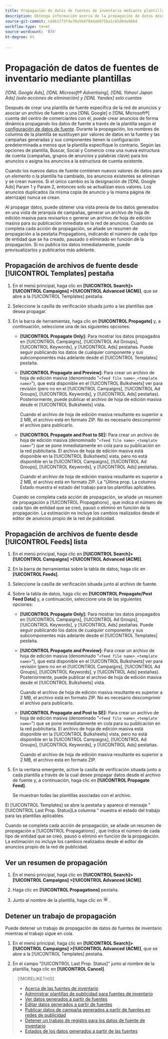 ```yaml
---
title: Propagación de datos de fuentes de inventario mediante plantillas
description: Obtenga información acerca de la propagación de datos desde las fuentes de inventario a través de plantillas de publicidad para administrar la estructura de cuentas y enviar anuncios dinámicos.
source-git-commit: cd461f73f4a70a5647844a6075ba1c65d64a9b04
workflow-type: tm+mt
source-wordcount: '874'
ht-degree: 0%

---
```


# Propagación de datos de fuentes de inventario mediante plantillas

*[!DNL Google Ads], [!DNL Microsoft® Advertising], [!DNL Yahoo! Japan Ads] (solo acciones de eliminación) y [!DNL Yandex] solo cuentas*

Después de crear una plantilla de fuente específica de la red de anuncios y asociar un archivo de fuente o una [!DNL Google] o [!DNL Microsoft®] cuenta del centro de comerciantes con él, puede crear anuncios de forma dinámica propagando los datos de fuente a través de la plantilla según el [configuración de datos de fuente](feed-settings-manage.md). Durante la propagación, los nombres de columna de la plantilla se sustituyen por valores de datos en la fuente y las campañas generadas y sus componentes tienen la configuración predeterminada a menos que la plantilla especifique lo contrario. Según las opciones de plantilla, Buscar, Social y Comercio crea una nueva estructura de cuenta (campañas, grupos de anuncios y palabras clave) para los anuncios o asigna los anuncios a la estructura de cuenta existente.

Cuando los nuevos datos de fuente contienen nuevos valores de datos para un elemento o la plantilla ha cambiado, los anuncios existentes se eliminan y se crean nuevos. Si el único cambio es la designación de [!DNL Google Ads] Param 1 y Param 2, entonces solo se actualizan esos valores. Los anuncios duplicados (la misma copia de anuncio y la misma página de aterrizaje) nunca se crean.

Al propagar datos, puede obtener una vista previa de los datos generados en una vista de jerarquía de campañas, generar un archivo de hoja de edición masiva para revisarlos o generar un archivo de hoja de edición masiva para su publicación inmediata en la red de anuncios. Cuando se completa cada acción de propagación, se añade un resumen de propagación a la pestaña Propagations, indicando el número de cada tipo de entidad que se ha creado, pausado o eliminado en función de la propagación. Si no publica los datos inmediatamente, puede previsualizarlos y publicarlos más adelante.

## Propagación de archivos de fuente desde [!UICONTROL Templates] pestaña

1. En el menú principal, haga clic en **[!UICONTROL Search]> [!UICONTROL Campaigns] >[!UICONTROL Advanced (ACM)]**, que se abre a la [!UICONTROL Templates] pestaña.

1. Seleccione la casilla de verificación situada junto a las plantillas que desea propagar.

1. En la barra de herramientas, haga clic en **[!UICONTROL Propagate]** y, a continuación, seleccione una de las siguientes opciones:

   * **[!UICONTROL Propagate Only]:** Para mostrar los datos propagados en [!UICONTROL Campaigns], [!UICONTROL Ad Groups], [!UICONTROL Keywords], y [!UICONTROL Ads] pestañas. Puede seguir publicando los datos de cualquier componente y sus subcomponentes más adelante desde el [!UICONTROL Templates] pestaña.

   * **[!UICONTROL Propagate and Preview]:** Para crear un archivo de hoja de edición masiva (denominado &quot;`<feed file name>_<template name>`&quot;), que está disponible en el [!UICONTROL Bulksheets] ver para revisión (pero no en el [!UICONTROL Campaigns], [!UICONTROL Ad Groups], [!UICONTROL Keywords], y [!UICONTROL Ads] pestañas). Posteriormente, puede publicar el archivo de hoja de edición masiva desde el [!UICONTROL Bulksheets] vista.

      Cuando el archivo de hoja de edición masiva resultante es superior a 2 MB, el archivo está en formato ZIP. No es necesario descomprimir el archivo para publicarlo.

   * **[!UICONTROL Propagate and Post to SE]:** Para crear un archivo de hoja de edición masiva (denominado &quot;`<feed file name>_<template name>`&quot;) que se pone inmediatamente en cola para su publicación en la red publicitaria. El archivo de hoja de edición masiva está disponible en la [!UICONTROL Bulksheets] vista, pero no está disponible en la [!UICONTROL Campaigns], [!UICONTROL Ad Groups], [!UICONTROL Keywords], y [!UICONTROL Ads] pestañas.

      Cuando el archivo de hoja de edición masiva resultante es superior a 2 MB, el archivo está en formato ZIP.
   La &quot;Última prop. La columna Estado muestra el estado del trabajo para las plantillas aplicables.

   Cuando se completa cada acción de propagación, se añade un resumen de propagación a [!UICONTROL Propagations] , que indica el número de cada tipo de entidad que se creó, pausó o eliminó en función de la propagación. La estimación no incluye los cambios realizados desde el editor de anuncios propio de la red de publicidad.

## Propagación de archivos de fuente desde [!UICONTROL Feeds] lista

1. En el menú principal, haga clic en **[!UICONTROL Search]> [!UICONTROL Campaigns] >[!UICONTROL Advanced (ACM)]**.

1. En la barra de herramientas sobre la tabla de datos, haga clic en **[!UICONTROL Feeds]**.

1. Seleccione la casilla de verificación situada junto al archivo de fuente.

1. Sobre la tabla de datos, haga clic en **[!UICONTROL Propagate/Post Feed Data]** y, a continuación, seleccione una de las siguientes opciones:

   * **[!UICONTROL Propagate Only]:** Para mostrar los datos propagados en [!UICONTROL Campaigns], [!UICONTROL Ad Groups], [!UICONTROL Keywords], y [!UICONTROL Ads] pestañas. Puede seguir publicando los datos de cualquier componente y sus subcomponentes más adelante desde el [!UICONTROL Templates] pestaña.

   * **[!UICONTROL Propagate and Preview]:** Para crear un archivo de hoja de edición masiva (denominado &quot;`<feed file name>_<template name>`&quot;), que está disponible en el [!UICONTROL Bulksheets] ver para revisión (pero no en el [!UICONTROL Campaigns], [!UICONTROL Ad Groups], [!UICONTROL Keywords], y [!UICONTROL Ads] pestañas). Posteriormente, puede publicar el archivo de hoja de edición masiva desde el [!UICONTROL Bulksheets] vista.

      Cuando el archivo de hoja de edición masiva resultante es superior a 2 MB, el archivo está en formato ZIP. No es necesario descomprimir el archivo para publicarlo.

   * **[!UICONTROL Propagate and Post to SE]:** Para crear un archivo de hoja de edición masiva (denominado &quot;`<feed file name>_<template name>`&quot;) que se pone inmediatamente en cola para su publicación en la red publicitaria. El archivo de hoja de edición masiva está disponible en la [!UICONTROL Bulksheets] vista, pero no está disponible en la [!UICONTROL Campaigns], [!UICONTROL Ad Groups], [!UICONTROL Keywords], y [!UICONTROL Ads] pestañas.

      Cuando el archivo de hoja de edición masiva resultante es superior a 2 MB, el archivo está en formato ZIP.

1. En la ventana emergente, active la casilla de verificación situada junto a cada plantilla a través de la cual desee propagar datos desde el archivo de fuente y, a continuación, haga clic en **[!UICONTROL Propagate Feed]**.

   Se muestran todas las plantillas asociadas con el archivo.

El [!UICONTROL Templates] se abre la pestaña y aparece el mensaje &quot;[!UICONTROL Last Prop. Status]La columna &quot; muestra el estado del trabajo para las plantillas aplicables.

Cuando se completa cada acción de propagación, se añade un resumen de propagación a [!UICONTROL Propagations] , que indica el número de cada tipo de entidad que se creó, pausó o eliminó en función de la propagación. La estimación no incluye los cambios realizados desde el editor de anuncios propio de la red de publicidad.

## Ver un resumen de propagación

1. En el menú principal, haga clic en **[!UICONTROL Search]> [!UICONTROL Campaigns] >[!UICONTROL Advanced (ACM)]**.

1. Haga clic en **[!UICONTROL Propagations]** pestaña.

1. Junto al nombre de la plantilla, haga clic en ![Icono de ver/editar configuración](/help/search-social-commerce/assets/settings.png "Icono de ver/editar configuración") .

## Detener un trabajo de propagación

Puede detener un trabajo de propagación de datos de fuentes de inventario mientras el trabajo sigue en cola.

1. En el menú principal, haga clic en **[!UICONTROL Search]> [!UICONTROL Campaigns] >[!UICONTROL Advanced (ACM)]**, que se abre a la [!UICONTROL Templates] pestaña.

1. En el campo &quot;[!UICONTROL Last Prop. Status]&quot; junto al nombre de la plantilla, haga clic en **[!UICONTROL Cancel]**.

>[!MORELIKETHIS]
>
>* [Acerca de las fuentes de inventario](inventory-feeds-about.md)
>* [Administrar plantillas de publicidad para fuentes de inventario](/help/search-social-commerce/campaign-management/inventory-feeds/ad-templates/ad-template-manage.md)
>* [Ver datos generados a partir de fuentes](propagated-data-view.md)
>* [Editar datos generados a partir de fuentes](propagated-data-edit.md)
>* [Publicar datos de campaña generados a partir de fuentes en redes de publicidad](propagated-data-post.md)
>* [Detener un trabajo de registro para los datos de fuente de inventario](stop-job.md)
>* [Estados de los datos generados a partir de las fuentes](propagated-data-status.md)

